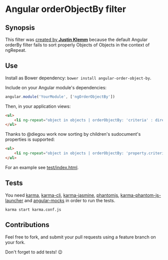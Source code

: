 # Angular orderObjectBy filter

## Synopsis

This filter was [created by **Justin Klemm**](http://justinklemm.com/angularjs-filter-ordering-objects-ngrepeat/) because the default Angular orderBy filter fails to sort properly Objects of Objects in the context of ngRepeat.

## Use

Install as Bower dependency: ```bower install angular-order-object-by```.

Include on your Angular module's dependencies:

```javascript
angular.module('YourModule', ['ngOrderObjectBy'])
```

Then, in your application views:

```html
<ul>
    <li ng-repeat="object in objects | orderObjectBy: 'criteria' : direction">...</li>
</ul>
```

Thanks to @diegou work now sorting by children's sudocument's properties is supported:

```html
<ul>
    <li ng-repeat="object in objects | orderObjectBy: 'property.criteria' : direction">...</li>
</ul>
```

For an example see [test/index.html](https://github.com/fmquaglia/ngOrderObjectBy/blob/master/test/index.html).

## Tests

You need [karma](https://www.npmjs.org/package/karma), [karma-cli](https://www.npmjs.com/package/karma-cli), [karma-jasmine](https://www.npmjs.org/package/karma-jasmine), [phantomjs](https://www.npmjs.org/package/phantomjs), [karma-phantom-js-launcher](https://www.npmjs.org/package/karma-phantomjs-launcher) and [angular-mocks](https://www.npmjs.org/package/angular-mocks) in order to run the tests.

```karma start karma.conf.js ```

## Contributions

Feel free to fork, and submit your pull requests using a feature branch on your fork.

Don't forget to add tests! :wink:
